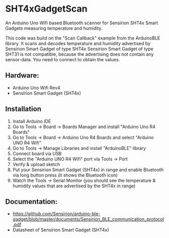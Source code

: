 # SHT4xGadgetScan
An Arduino Uno Wifi based Bluetooth scanner for Sensirion SHT4x Smart Gadgets measuring temperature and humidity.

This code was build on the "Scan Callback" example from the ArduinoBLE library.
It scans and decodes temperature and humidity advertised by Sensirion Smart Gadget of type SHT4x
Sensirion Smart Gadget of type SHT31 is not compatible, because the advertising does not contain any sensor-data. You need to connect to obtain the values.

## Hardware: 
- Arduino Uno Wifi Rev4
- Sensirion Smart Gadget (SHT4x)

## Installation
1. Install Arduino IDE
2. Go to Tools -> Board -> Boards Manager and install "Arduino Uno R4 Boards"
3. Go to Tools -> Board -> Arduino Uno R4 Boards and select "Arduino UNO R4 Wifi"
4. Go to Tools -> Manage Libraries and install "ArduinoBLE" library
5. Connect board via USB
6. Select the "Arduino UNO R4 Wifi" port via Tools -> Port
7. Verify & upload sketch
8. Put your Sensirion Smart Gadget (SHT4x) in range and enable Bluetooth via long button press (it shows the Bluetooth icon)
9. Watch the Tools -> Serial Monitor (you should see the temperature & humidity values that are advertised by the SHT4x in range)

## Documentation:
- https://github.com/Sensirion/arduino-ble-gadget/blob/master/documents/Sensirion_BLE_communication_protocol.pdf
- Datasheet of Sensirion Smart Gadget (SHT4x)

